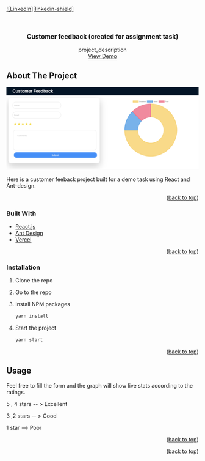 <div id="top"></div>

[![LinkedIn][linkedin-shield]][linkedin-url]

<!-- PROJECT LOGO -->
<br />
<div align="center">

<h3 align="center">Customer feedback (created for assignment task)</h3>

  <p align="center">
    project_description
    <br />
    <a href="https://customer-feedback-page.vercel.app/">View Demo</a>
</div>

<!-- ABOUT THE PROJECT -->

## About The Project

[![Product Name Screen Shot][product-screenshot]](https://customer-feedback-page.vercel.app/)

Here is a customer feeback project built for a demo task using React and Ant-design.

<p align="right">(<a href="#top">back to top</a>)</p>

### Built With

- [React.js](https://reactjs.org/)
- [Ant Design](https://ant.design/)
- [Vercel](https://vercel.com/dashboard)

<p align="right">(<a href="#top">back to top</a>)</p>

<!-- GETTING STARTED -->

### Installation

1. Clone the repo

2. Go to the repo
3. Install NPM packages
   ```sh
   yarn install
   ```
4. Start the project
   ```sh
   yarn start
   ```

<p align="right">(<a href="#top">back to top</a>)</p>

<!-- USAGE EXAMPLES -->

## Usage

Feel free to fill the form and the graph will show live stats according to the ratings.

5 , 4 stars -- > Excellent

3 ,2 stars -- > Good

1 star --> Poor

<p align="right">(<a href="#top">back to top</a>)</p>

<p align="right">(<a href="#top">back to top</a>)</p>

[linkedin-url]: https://www.linkedin.com/in/hashir-salam-6a9155121/
[product-screenshot]: images/screenshot.png
